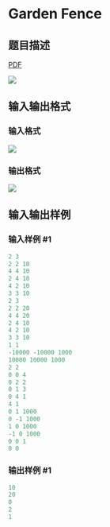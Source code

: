 # Garden Fence

## 题目描述

[problemUrl]: https://uva.onlinejudge.org/index.php?option=com_onlinejudge&Itemid=8&category=278&page=show_problem&problem=3784

[PDF](https://uva.onlinejudge.org/external/123/p12362.pdf)

![](https://cdn.luogu.com.cn/upload/vjudge_pic/UVA12362/0162771c013ee3946e51baab3156fdab249df7af.png)

## 输入输出格式

### 输入格式

![](https://cdn.luogu.com.cn/upload/vjudge_pic/UVA12362/d323bc0db1bf2ff5440a02abb0b1265a0645edfd.png)

### 输出格式

![](https://cdn.luogu.com.cn/upload/vjudge_pic/UVA12362/2826ea18edb8b36761e255dfca349fad9a4a5b17.png)

## 输入输出样例

### 输入样例 #1

```cpp
2 3
2 2 10
4 4 10
2 4 10
4 2 10
3 3 10
2 3
2 2 20
4 4 20
2 4 10
4 2 10
3 3 10
1 1
-10000 -10000 1000
10000 10000 1000
2 2
0 0 4
0 2 2
0 1 3
0 4 1
4 1
0 1 1000
0 -1 1000
1 0 1000
-1 0 1000
0 0 1
0 0
```


### 输出样例 #1

```cpp
10
20
0
2
1
```


